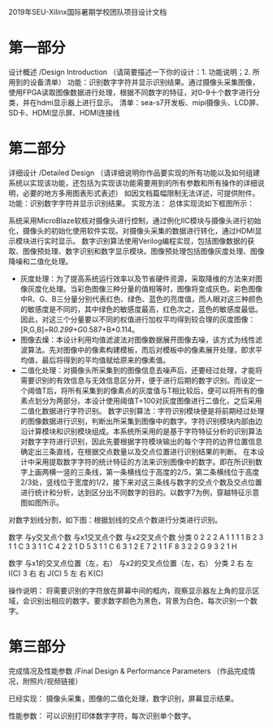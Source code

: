 2019年SEU-Xilinx国际暑期学校团队项目设计文档

# 第一部分
设计概述 /Design Introduction
（请简要描述一下你的设计：1. 功能说明；2. 所用到的设备清单）
功能：识别数字字符并显示识别结果。通过摄像头采集图像，使用FPGA读取图像数据进行处理，根据不同数字的特征，对0-9十个数字进行分类，并在hdmi显示器上进行显示。
清单：sea-s7开发板、mipi摄像头、LCD屏、SD卡、HDMI显示屏、HDMI连接线

# 第二部分
详细设计 /Detailed Design 
（请详细说明你作品要实现的所有功能以及如何组建系统以实现该功能，还包括为实现该功能需要用到的所有参数和所有操作的详细说明，必要的地方多用图表形式表述）
如因文档篇幅限制无法详述，可提供附件。
功能：识别数字字符并显示识别结果。
实现方法：
总体实现流如下框图所示：






系统采用MicroBlaze软核对摄像头进行控制，通过例化IIC模块与摄像头进行初始化，摄像头的初始化使用软件实现。对摄像头采集的数据进行转化，通过HDMI显示模块进行实时显示。
数字识别算法使用Verilog编程实现，包括图像数据的获取、图像预处理、数字识别和数字显示模块。图像预处理包括图像灰度处理、图像降噪和二值化处理。
- 灰度处理：为了提高系统运行效率以及节省硬件资源，采取降维的方法来对图像灰度化处理。当彩色图像三种分量的值相等时，图像将变成灰色。彩色图像中R、G、B三分量分别代表红色、绿色、蓝色的亮度值，而人眼对这三种颜色的敏感度是不同的，其中绿色的敏感度最高，红色次之，蓝色的敏感度最低。因此，对这三个分量要以不同的权值进行加权平均得到较合理的灰度图像：[R,G,B]=R*0.299+G*0.587+B*0.114。
- 图像去燥：本设计利用均值滤波法对图像数据展开图像去噪，该方式为线性滤波算法。先对图像中的像素构建模板，而后对模板中的像素展开处理，即求平均值，最后将得到的平均值赋给原来的像素值。
- 二值化处理：对摄像头所采集到的图像信息去噪声后，还要经过处理，才能将需要识别的有效信息与无效信息区分开，便于进行后期的数字识别。而设定一个阈值T后，将所有采集到的像素点的灰度值与T相比较后，便可以将所有的像素点划分为两部分。本设计使用阈值T=100对灰度图像进行二值化，之后采用二值化数据进行字符识别。
数字识别算法：字符识别模块便是将前期经过处理的图像数据进行识别，判断出所采集到图像中的数字。字符识别模块内部由边沿计算模块和识别模块组成。本系统所采用的是基于字符特征分析的识别算法对数字字符进行识别，因此先要根据字符模块输出的每个字符的边界位置信息确定出三条直线，在根据交点数量以及交点位置进行识别结果的判断。
在本设计中采用提取数字字符的统计特征的方法来识别图像中的数字。即在所识别数字上画两横一竖的三条线，第一条横线位于高度的2/5，第二条横线位于高度2/3处，竖线位于宽度的1/2，接下来对这三条线与数字的交点个数及交点位置进行统计和分析，达到区分出不同数字的目的。以数字7为例，穿越特征示意图如图所示。
 
对数字划线分割，如下图：根据划线的交点个数进行分类进行识别。

数字	与y交叉点个数	与x1交叉点个数	与x2交叉点个数	分类
0	2	2	2	A
1	1	1	1	B
2	3	1	1	C
3	3	1	1	C
4	2	2	1	D
5	3	1	1	C
6	3	1	2	E
7	2	1	1	F
8	3	2	2	G
9	3	2	1	H

数字	与x1的交叉点位置（左，右）	与x2的交叉点位置（左，右）	分类
2	右	左	I(C)
3	右	右	J(C)
5	左	右	K(C)

操作说明：
将需要识别的字符放在屏幕中间的框内，观察显示器左上角的显示区域，会识别出相应的数字。要求数字颜色为黑色，背景为白色，每次识别一个数字。 

# 第三部分
完成情况及性能参数 /Final Design & Performance Parameters
（作品完成情况，附照片/视频链接）

已经实现：
摄像头采集，图像的二值化处理，数字识别，屏幕显示结果。

性能参数：
可以识别打印体数字字符，每次识别单个数字。
